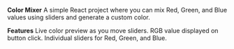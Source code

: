 **Color Mixer**
A simple React project where you can mix Red, Green, and Blue values using sliders and generate a custom color.

**Features**
Live color preview as you move sliders.
RGB value displayed on button click.
Individual sliders for Red, Green, and Blue.
